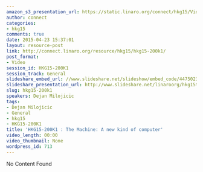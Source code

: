 ```yaml
---
amazon_s3_presentation_url: https://static.linaro.org/connect/hkg15/Videos/02-10-Tuesday/HKG15-200K1.pdf
author: connect
categories:
- hkg15
comments: true
date: 2015-04-23 15:37:01
layout: resource-post
link: http://connect.linaro.org/resource/hkg15/hkg15-200k1/
post_format:
- Video
session_id: HKG15-200K1
session_track: General
slideshare_embed_url: //www.slideshare.net/slideshow/embed_code/44750236
slideshare_presentation_url: http://www.slideshare.net/linaroorg/hkg15the-machine-a-new-kind-of-computer-keynote-by-dejan-milojicic
slug: hkg15-200k1
speakers: Dejan Milojicic
tags:
- Dejan Milojicic
- General
- hkg15
- HKG15-200K1
title: 'HKG15-200K1 : The Machine: A new kind of computer'
video_length: 00:00
video_thumbnail: None
wordpress_id: 713
---
```


No Content Found